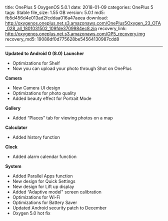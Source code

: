 title: OnePlus 5 OxygenOS 5.0.1
date: 2018-01-09
categories: OnePlus 5
tags: Stable
file_size: 1.55 GB
version: 5.0.1
md5: fb5d456d4e013ad2fcddaa016a47aeea
download: http://oxygenos.oneplus.net.s3.amazonaws.com/OnePlus5Oxygen_23_OTA_028_all_1801031502_109fde3709984ec8.zip
recovery_link: http://oxygenos.oneplus.net.s3.amazonaws.com/OP5_recovery.img
recovery_md5: 19088df0d775628be54564130987cdd8

---
**Updated to Android O (8.0)**
**Launcher**
* Optimizations for Shelf
* Now you can upload your photo through Shot on OnePlus

**Camera**
* New Camera UI design
* Optimizations for photo quality
* Added beauty effect for Portrait Mode

**Gallery**
* Added “Places” tab for viewing photos on a map

**Calculator**
* Added history function

**Clock**
* Added alarm calendar function

**System**
* Added Parallel Apps function
* New design for Quick Settings
* New design for Lift up display
* Added “Adaptive model" screen calibration
* Optimizations for Wi-Fi
* Optimizations for Battery Saver
* Updated Android security patch to December
* Oxygen 5.0 hot fix
